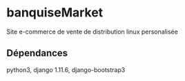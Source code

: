 # banquiseMarket

Site e-commerce de vente de distribution linux personalisée

## Dépendances

python3, django 1.11.6, django-bootstrap3
